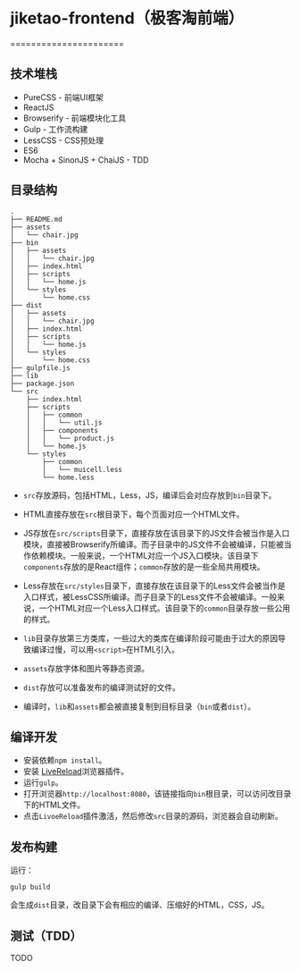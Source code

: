 # jiketao-frontend（极客淘前端）
======================

## 技术堆栈
* PureCSS - 前端UI框架
* ReactJS
* Browserify - 前端模块化工具
* Gulp - 工作流构建
* LessCSS - CSS预处理
* ES6
* Mocha + SinonJS + ChaiJS - TDD

## 目录结构

```
.
├── README.md
├── assets
│   └── chair.jpg
├── bin
│   ├── assets 
│   │   └── chair.jpg
│   ├── index.html
│   ├── scripts
│   │   └── home.js
│   └── styles
│       └── home.css
├── dist
│   ├── assets
│   │   └── chair.jpg
│   ├── index.html
│   ├── scripts
│   │   └── home.js
│   └── styles
│       └── home.css
├── gulpfile.js
├── lib
├── package.json
└── src
    ├── index.html
    ├── scripts
    │   ├── common
    │   │   └── util.js
    │   ├── components
    │   │   └── product.js
    │   └── home.js
    └── styles
        ├── common
        │   └── muicell.less
        └── home.less

```

* `src`存放源码，包括HTML，Less，JS，编译后会对应存放到`bin`目录下。

* HTML直接存放在`src`根目录下，每个页面对应一个HTML文件。

* JS存放在`src/scripts`目录下，直接存放在该目录下的JS文件会被当作是入口模块，直接被Browserify所编译。而子目录中的JS文件不会被编译，只能被当作依赖模块。一般来说，一个HTML对应一个JS入口模块。该目录下`components`存放的是React组件；`common`存放的是一些全局共用模块。

* Less存放在`src/styles`目录下，直接存放在该目录下的Less文件会被当作是入口样式，被LessCSS所编译。而子目录下的Less文件不会被编译。一般来说，一个HTML对应一个Less入口样式。该目录下的`common`目录存放一些公用的样式。

* `lib`目录存放第三方类库，一些过大的类库在编译阶段可能由于过大的原因导致编译过慢，可以用`<script>`在HTML引入。

* `assets`存放字体和图片等静态资源。

* `dist`存放可以准备发布的编译测试好的文件。

* 编译时，`lib`和`assets`都会被直接复制到目标目录（`bin`或者`dist`）。

## 编译开发

* 安装依赖`npm install`。
* 安装 [LiveReload](http://livereload.com/)浏览器插件。
* 运行`gulp`。
* 打开浏览器`http://localhost:8080`，该链接指向`bin`根目录，可以访问改目录下的HTML文件。
* 点击`LivoeReload`插件激活，然后修改`src`目录的源码，浏览器会自动刷新。


## 发布构建
运行：

```
gulp build
```

会生成`dist`目录，改目录下会有相应的编译、压缩好的HTML，CSS，JS。

## 测试（TDD）
TODO